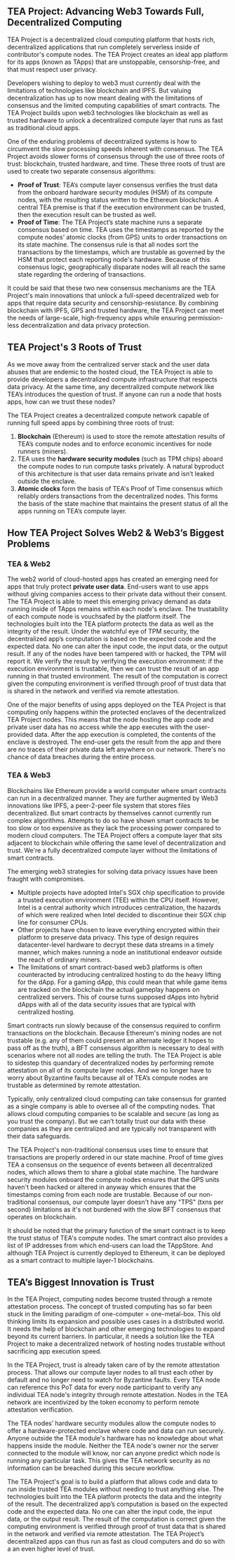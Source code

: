 ## TEA Project: Advancing Web3 Towards Full, Decentralized Computing
TEA Project is a decentralized cloud computing platform that hosts rich, decentralized applications that run completely serverless inside of contributor's compute nodes. The TEA Project creates an ideal app platform for its apps (known as TApps) that are unstoppable, censorship-free, and that must respect user privacy. 

Developers wishing to deploy to web3 must currently deal with the limitations of technologies like blockchain and IPFS. But valuing decentralization has up to now meant dealing with the limitations of consensus and the limited computing capabilities of smart contracts. The TEA Project builds upon web3 technologies like blockchain as well as trusted hardware to unlock a decentralized compute layer that runs as fast as traditional cloud apps.

One of the enduring problems of decentralized systems is how to circumvent the slow processing speeds inherent with consensus. The TEA Project avoids slower forms of consensus through the use of three roots of trust: blockchain, trusted hardware, and time. These three roots of trust are used to create two separate consensus algorithms:

- **Proof of Trust**: TEA’s compute layer consensus verifies the trust data from the onboard hardware security modules (HSM) of its compute nodes, with the resulting status written to the Ethereum blockchain. A central TEA premise is that if the execution environment can be trusted, then the execution result can be trusted as well.
- **Proof of Time**: The TEA Project’s state machine runs a separate consensus based on time. TEA uses the timestamps as reported by the compute nodes’ atomic clocks (from GPS) units to order transactions on its state machine. The consensus rule is that all nodes sort the transactions by the timestamps, which are trustable as governed by the HSM that protect each reporting node's hardware. Because of this consensus logic, geographically disparate nodes will all reach the same state regarding the ordering of transactions.

It could be said that these two new consensus mechanisms are the TEA Project's main innovations that unlock a full-speed decentralized web for apps that require data security and censorship-resistance. By combining blockchain with IPFS, GPS and trusted hardware, the TEA Project can meet the needs of large-scale, high-frequency apps while ensuring permission-less decentralization and data privacy protection.

## TEA Project's 3 Roots of Trust

As we move away from the centralized server stack and the user data abuses that are endemic to the hosted cloud, the TEA Project is able to provide developers a decentralized compute infrastructure that respects data privacy. At the same time, any decentralized compute network like TEA’s introduces the question of trust. If anyone can run a node that hosts apps, how can we trust these nodes?

The TEA Project creates a decentralized compute network capable of running full speed apps by combining three roots of trust:

1. **Blockchain** (Ethereum) is used to store the remote attestation results of TEA’s compute nodes and to enforce economic incentives for node runners (miners).
2. TEA uses the **hardware security modules** (such as TPM chips) aboard the compute nodes to run compute tasks privately. A natural byproduct of this architecture is that user data remains private and isn’t leaked outside the enclave.
3. **Atomic clocks** form the basis of TEA's Proof of Time consensus which reliably orders transactions from the decentralized nodes. This forms the basis of the state machine that maintains the present status of all the apps running on TEA’s compute layer.

## How TEA Project Solves Web2 & Web3’s Biggest Problems
### TEA & Web2
The web2 world of cloud-hosted apps has created an emerging need for apps that truly protect **private user data**. End-users want to use apps without giving companies access to their private data without their consent. The TEA Project is able to meet this emerging privacy demand as data running inside of TApps remains within each node's enclave. The trustability of each compute node is vouchsafed by the platform itself. The technologies built into the TEA platform protects the data as well as the integrity of the result. Under the watchful eye of TPM security, the decentralized app’s computation is based on the expected code and the expected data. No one can alter the input code, the input data, or the output result. If any of the nodes have been tampered with or hacked, the TPM will report it. We verify the result by verifying the execution environment: if the execution environment is trustable, then we can trust the result of an app running in that trusted environment. The result of the computation is correct given the computing environment is verified through proof of trust data that is shared in the network and verified via remote attestation. 

One of the major benefits of using apps deployed on the TEA Project is that computing only happens within the protected enclaves of the decentralized TEA Project nodes. This means that the node hosting the app code and private user data has no access while the app executes with the user-provided data. After the app execution is completed, the contents of the enclave is destroyed. The end-user gets the result from the app and there are no traces of their private data left anywhere on our network. There's no chance of data breaches during the entire process.

### TEA & Web3
Blockchains like Ethereum provide a world computer where smart contracts can run in a decentralized manner. They are further augmented by Web3 innovations like IPFS, a peer-2-peer file system that stores files decentralized. But smart contracts by themselves cannot currently run complex algorithms. Attempts to do so have shown smart contracts to be too slow or too expensive as they lack the processing power compared to modern cloud computers. The TEA Project offers a compute layer that sits adjacent to blockchain while offering the same level of decentralization and trust. We're a fully decentralized compute layer without the limitations of smart contracts.

The emerging web3 strategies for solving data privacy issues have been fraught with compromises.

- Multiple projects have adopted Intel's SGX chip specification to provide a trusted execution environment (TEE) within the CPU itself. However, Intel is a central authority which introduces centralization, the hazards of which were realized when Intel decided to discontinue their SGX chip line for consumer CPUs.
- Other projects have chosen to leave everything encrypted within their platform to preserve data privacy. This type of design requires datacenter-level hardware to decrypt these data streams in a timely manner, which makes running a node an institutional endeavor outside the reach of ordinary miners. 
- The limitations of smart contract-based web3 platforms is often counteracted by introducing centralized hosting to do the heavy lifting for the dApp. For a gaming dApp, this could mean that while game items are tracked on the blockchain the actual gameplay happens on centralized servers. This of course turns supposed dApps into hybrid dApps with all of the data security issues that are typical with centralized hosting.

Smart contracts run slowly because of the consensus required to confirm transactions on the blockchain. Because Ethereum's mining nodes are not trustable (e.g. any of them could present an alternate ledger it hopes to pass off as the truth), a BFT consensus algorithm is necessary to deal with scenarios where not all nodes are telling the truth. The TEA Project is able to sidestep this quandary of decentralized nodes by performing remote attestation on all of its compute layer nodes. And we no longer have to worry about Byzantine faults because all of TEA’s compute nodes are trustable as determined by remote attestation. 

Typically, only centralized cloud computing can take consensus for granted as a single company is able to oversee all of the computing nodes. That allows cloud computing companies to be scalable and secure (as long as you trust the company). But we can’t totally trust our data with these companies as they are centralized and are typically not transparent with their data safeguards.

The TEA Project's non-traditional consensus uses time to ensure that transactions are properly ordered in our state machine. Proof of time gives TEA a consensus on the sequence of events between all decentralized nodes, which allows them to share a global state machine. The hardware security modules onboard the compute nodes ensures that the GPS units haven't been hacked or altered in anyway which ensures that the timestamps coming from each node are trustable. Because of our non-traditional consensus, our compute layer doesn't have any "TPS" (txns per second) limitations as it's not burdened with the slow BFT consensus that operates on blockchain.

It should be noted that the primary function of the smart contract is to keep the trust status of TEA's compute nodes. The smart contract also provides a list of IP addresses from which end-users can load the TAppStore. And although TEA Project is currently deployed to Ethereum, it can be deployed as a smart contract to multiple layer-1 blockchains. 

## TEA’s Biggest Innovation is Trust
In the TEA Project, computing nodes become trusted through a remote attestation process. The concept of trusted computing has so far been stuck in the limiting paradigm of one-computer = one-metal-box. This old thinking limits its expansion and possible uses cases in a distributed world. It needs the help of blockchain and other emerging technologies to expand beyond its current barriers. In particular, it needs a solution like the TEA Project to make a decentralized network of hosting nodes trustable without sacrificing app execution speed.

In the TEA Project, trust is already taken care of by the remote attestation process. That allows our compute layer nodes to all trust each other by default and no longer need to watch for Byzantine faults. Every TEA node can reference this PoT data for every node participant to verify any individual TEA node's integrity through remote attestation. Nodes in the TEA network are incentivized by the token economy to perform remote attestation verification.

The TEA nodes’ hardware security modules allow the compute nodes to offer a hardware-protected enclave where code and data can run securely. Anyone outside the TEA module's hardware has no knowledge about what happens inside the module. Neither the TEA node's owner nor the server connected to the module will know, nor can anyone predict which node is running any particular task. This gives the TEA network security as no information can be breached during this secure workflow.

The TEA Project's goal is to build a platform that allows code and data to run inside trusted TEA modules without needing to trust anything else. The technologies built into the TEA platform protects the data and the integrity of the result.
The decentralized app’s computation is based on the expected code and the expected data. No one can alter the input code, the input data, or the output result. The result of the computation is correct given the computing environment is verified through proof of trust data that is shared in the network and verified via remote attestation. The TEA Project’s decentralized apps can thus run as fast as cloud computers and do so with a an even higher level of trust.
